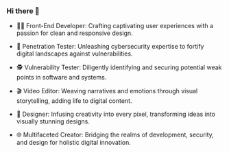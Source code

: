 ### Hi there 👋

- 👨‍💻 Front-End Developer:
Crafting captivating user experiences with a passion for clean and responsive design.

- 🔐 Penetration Tester:
Unleashing cybersecurity expertise to fortify digital landscapes against vulnerabilities.

- 🕵️ Vulnerability Tester:
Diligently identifying and securing potential weak points in software and systems.

- 🎬 Video Editor:
Weaving narratives and emotions through visual storytelling, adding life to digital content.

- 🎨 Designer:
Infusing creativity into every pixel, transforming ideas into visually stunning designs.

- 🌐 Multifaceted Creator:
Bridging the realms of development, security, and design for holistic digital innovation.
